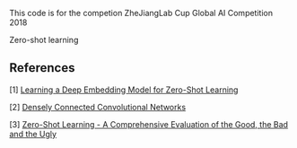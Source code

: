 This code is for the competion ZheJiangLab Cup Global AI Competition 2018

Zero-shot learning

## References
[1] [Learning a Deep Embedding Model for Zero-Shot Learning](http://openaccess.thecvf.com/content_cvpr_2017/papers/Zhang_Learning_a_Deep_CVPR_2017_paper.pdf)

[2] [Densely Connected Convolutional Networks](https://arxiv.org/abs/1608.06993)

[3] [Zero-Shot Learning - A Comprehensive Evaluation of the Good, the Bad and the Ugly](https://arxiv.org/abs/1707.00600)
